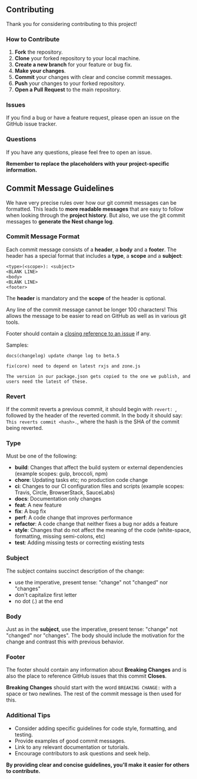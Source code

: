 ## Contributing

Thank you for considering contributing to this project!

### How to Contribute

1. **Fork** the repository.
2. **Clone** your forked repository to your local machine.
3. **Create a new branch** for your feature or bug fix.
4. **Make your changes**.
5. **Commit** your changes with clear and concise commit messages.
6. **Push** your changes to your forked repository.
7. **Open a Pull Request** to the main repository.

### Issues

If you find a bug or have a feature request, please open an issue on the GitHub issue tracker.

### Questions

If you have any questions, please feel free to open an issue.

**Remember to replace the placeholders with your project-specific information.**

## Commit Message Guidelines

We have very precise rules over how our git commit messages can be formatted.  This leads to **more
readable messages** that are easy to follow when looking through the **project history**.  But also,
we use the git commit messages to **generate the Nest change log**.

### Commit Message Format
Each commit message consists of a **header**, a **body** and a **footer**.  The header has a special
format that includes a **type**, a **scope** and a **subject**:


```
<type>(<scope>): <subject>
<BLANK LINE>
<body>
<BLANK LINE>
<footer>
```


The **header** is mandatory and the **scope** of the header is optional.

Any line of the commit message cannot be longer 100 characters! This allows the message to be easier
to read on GitHub as well as in various git tools.

Footer should contain a [closing reference to an issue](https://help.github.com/articles/closing-issues-via-commit-messages/) if any.

Samples:

```
docs(changelog) update change log to beta.5
```
```
fix(core) need to depend on latest rxjs and zone.js

The version in our package.json gets copied to the one we publish, and users need the latest of these.
```

### Revert
If the commit reverts a previous commit, it should begin with `revert: `, followed by the header of the reverted commit. In the body it should say: `This reverts commit <hash>.`, where the hash is the SHA of the commit being reverted.

### Type
Must be one of the following:

* **build**: Changes that affect the build system or external dependencies (example scopes: gulp, broccoli, npm)
* **chore**: Updating tasks etc; no production code change
* **ci**: Changes to our CI configuration files and scripts (example scopes: Travis, Circle, BrowserStack, SauceLabs)
* **docs**: Documentation only changes
* **feat**: A new feature
* **fix**: A bug fix
* **perf**: A code change that improves performance
* **refactor**: A code change that neither fixes a bug nor adds a feature
* **style**: Changes that do not affect the meaning of the code (white-space, formatting, missing semi-colons, etc)
* **test**: Adding missing tests or correcting existing tests


### Subject
The subject contains succinct description of the change:

* use the imperative, present tense: "change" not "changed" nor "changes"
* don't capitalize first letter
* no dot (.) at the end

### Body
Just as in the **subject**, use the imperative, present tense: "change" not "changed" nor "changes".
The body should include the motivation for the change and contrast this with previous behavior.

### Footer
The footer should contain any information about **Breaking Changes** and is also the place to
reference GitHub issues that this commit **Closes**.

**Breaking Changes** should start with the word `BREAKING CHANGE:` with a space or two newlines. The rest of the commit message is then used for this.

### Additional Tips

* Consider adding specific guidelines for code style, formatting, and testing.
* Provide examples of good commit messages.
* Link to any relevant documentation or tutorials.
* Encourage contributors to ask questions and seek help.

**By providing clear and concise guidelines, you'll make it easier for others to contribute.**

